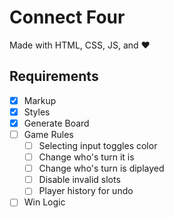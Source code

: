 # Connect Four

Made with HTML, CSS, JS, and :heart:

## Requirements

- [x] Markup
- [x] Styles
- [x] Generate Board
- [ ] Game Rules
  - [ ] Selecting input toggles color
  - [ ] Change who's turn it is
  - [ ] Change who's turn is diplayed
  - [ ] Disable invalid slots
  - [ ] Player history for undo
- [ ] Win Logic
